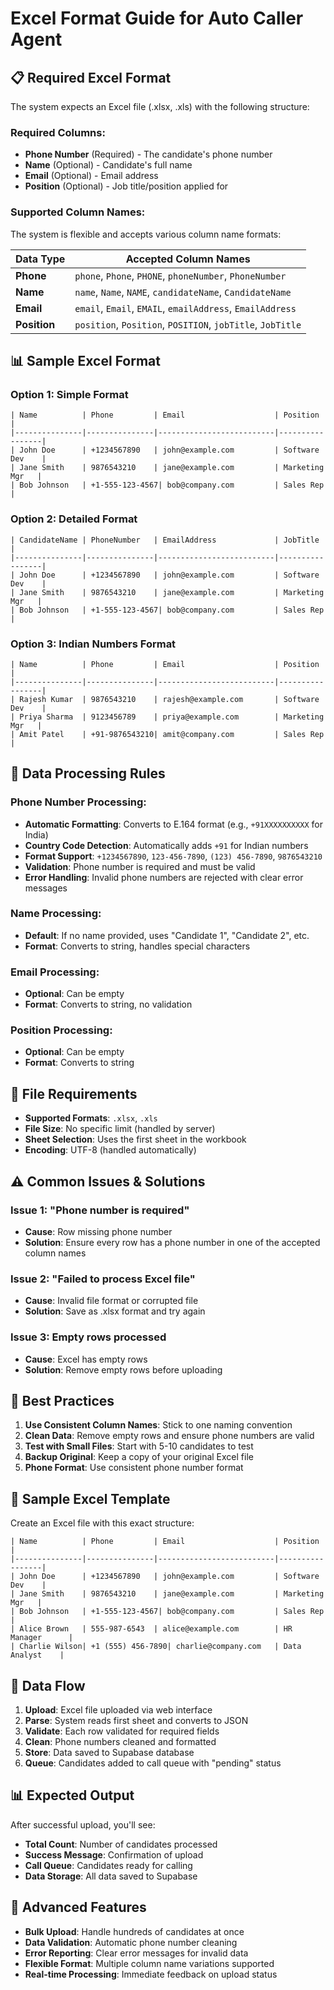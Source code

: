 # Excel Format Guide for Auto Caller Agent

## 📋 **Required Excel Format**

The system expects an Excel file (.xlsx, .xls) with the following structure:

### **Required Columns:**
- **Phone Number** (Required) - The candidate's phone number
- **Name** (Optional) - Candidate's full name
- **Email** (Optional) - Email address
- **Position** (Optional) - Job title/position applied for

### **Supported Column Names:**
The system is flexible and accepts various column name formats:

| Data Type | Accepted Column Names |
|-----------|----------------------|
| **Phone** | `phone`, `Phone`, `PHONE`, `phoneNumber`, `PhoneNumber` |
| **Name** | `name`, `Name`, `NAME`, `candidateName`, `CandidateName` |
| **Email** | `email`, `Email`, `EMAIL`, `emailAddress`, `EmailAddress` |
| **Position** | `position`, `Position`, `POSITION`, `jobTitle`, `JobTitle` |

## 📊 **Sample Excel Format**

### **Option 1: Simple Format**
```
| Name          | Phone         | Email                    | Position        |
|---------------|---------------|--------------------------|-----------------|
| John Doe      | +1234567890   | john@example.com         | Software Dev    |
| Jane Smith    | 9876543210    | jane@example.com         | Marketing Mgr   |
| Bob Johnson   | +1-555-123-4567| bob@company.com         | Sales Rep       |
```

### **Option 2: Detailed Format**
```
| CandidateName | PhoneNumber   | EmailAddress             | JobTitle        |
|---------------|---------------|--------------------------|-----------------|
| John Doe      | +1234567890   | john@example.com         | Software Dev    |
| Jane Smith    | 9876543210    | jane@example.com         | Marketing Mgr   |
| Bob Johnson   | +1-555-123-4567| bob@company.com         | Sales Rep       |
```

### **Option 3: Indian Numbers Format**
```
| Name          | Phone         | Email                    | Position        |
|---------------|---------------|--------------------------|-----------------|
| Rajesh Kumar  | 9876543210    | rajesh@example.com       | Software Dev    |
| Priya Sharma  | 9123456789    | priya@example.com        | Marketing Mgr   |
| Amit Patel    | +91-9876543210| amit@company.com         | Sales Rep       |
```

## 🔧 **Data Processing Rules**

### **Phone Number Processing:**
- **Automatic Formatting**: Converts to E.164 format (e.g., `+91XXXXXXXXXX` for India)
- **Country Code Detection**: Automatically adds `+91` for Indian numbers
- **Format Support**: `+1234567890`, `123-456-7890`, `(123) 456-7890`, `9876543210`
- **Validation**: Phone number is required and must be valid
- **Error Handling**: Invalid phone numbers are rejected with clear error messages

### **Name Processing:**
- **Default**: If no name provided, uses "Candidate 1", "Candidate 2", etc.
- **Format**: Converts to string, handles special characters

### **Email Processing:**
- **Optional**: Can be empty
- **Format**: Converts to string, no validation

### **Position Processing:**
- **Optional**: Can be empty
- **Format**: Converts to string

## 📁 **File Requirements**

- **Supported Formats**: `.xlsx`, `.xls`
- **File Size**: No specific limit (handled by server)
- **Sheet Selection**: Uses the first sheet in the workbook
- **Encoding**: UTF-8 (handled automatically)

## ⚠️ **Common Issues & Solutions**

### **Issue 1: "Phone number is required"**
- **Cause**: Row missing phone number
- **Solution**: Ensure every row has a phone number in one of the accepted column names

### **Issue 2: "Failed to process Excel file"**
- **Cause**: Invalid file format or corrupted file
- **Solution**: Save as .xlsx format and try again

### **Issue 3: Empty rows processed**
- **Cause**: Excel has empty rows
- **Solution**: Remove empty rows before uploading

## 🎯 **Best Practices**

1. **Use Consistent Column Names**: Stick to one naming convention
2. **Clean Data**: Remove empty rows and ensure phone numbers are valid
3. **Test with Small Files**: Start with 5-10 candidates to test
4. **Backup Original**: Keep a copy of your original Excel file
5. **Phone Format**: Use consistent phone number format

## 📝 **Sample Excel Template**

Create an Excel file with this exact structure:

```
| Name          | Phone         | Email                    | Position        |
|---------------|---------------|--------------------------|-----------------|
| John Doe      | +1234567890   | john@example.com         | Software Dev    |
| Jane Smith    | 9876543210    | jane@example.com         | Marketing Mgr   |
| Bob Johnson   | +1-555-123-4567| bob@company.com         | Sales Rep       |
| Alice Brown   | 555-987-6543  | alice@example.com        | HR Manager      |
| Charlie Wilson| +1 (555) 456-7890| charlie@company.com   | Data Analyst    |
```

## 🔄 **Data Flow**

1. **Upload**: Excel file uploaded via web interface
2. **Parse**: System reads first sheet and converts to JSON
3. **Validate**: Each row validated for required fields
4. **Clean**: Phone numbers cleaned and formatted
5. **Store**: Data saved to Supabase database
6. **Queue**: Candidates added to call queue with "pending" status

## 📊 **Expected Output**

After successful upload, you'll see:
- **Total Count**: Number of candidates processed
- **Success Message**: Confirmation of upload
- **Call Queue**: Candidates ready for calling
- **Data Storage**: All data saved to Supabase

## 🚀 **Advanced Features**

- **Bulk Upload**: Handle hundreds of candidates at once
- **Data Validation**: Automatic phone number cleaning
- **Error Reporting**: Clear error messages for invalid data
- **Flexible Format**: Multiple column name variations supported
- **Real-time Processing**: Immediate feedback on upload status
